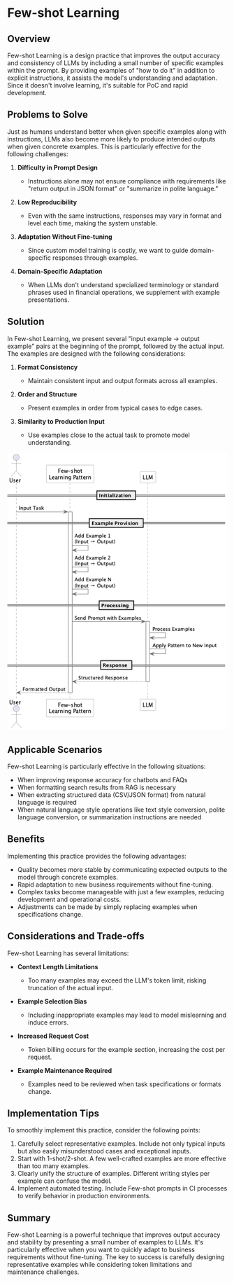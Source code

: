 # Few-shot Learning

## Overview

Few-shot Learning is a design practice that improves the output accuracy and consistency of LLMs by including a small number of specific examples within the prompt. By providing examples of "how to do it" in addition to explicit instructions, it assists the model's understanding and adaptation. Since it doesn't involve learning, it's suitable for PoC and rapid development.

## Problems to Solve

Just as humans understand better when given specific examples along with instructions, LLMs also become more likely to produce intended outputs when given concrete examples. This is particularly effective for the following challenges:

1. **Difficulty in Prompt Design**
   - Instructions alone may not ensure compliance with requirements like "return output in JSON format" or "summarize in polite language."

2. **Low Reproducibility**
   - Even with the same instructions, responses may vary in format and level each time, making the system unstable.

3. **Adaptation Without Fine-tuning**
   - Since custom model training is costly, we want to guide domain-specific responses through examples.

4. **Domain-Specific Adaptation**
   - When LLMs don't understand specialized terminology or standard phrases used in financial operations, we supplement with example presentations.

## Solution

In Few-shot Learning, we present several "input example → output example" pairs at the beginning of the prompt, followed by the actual input. The examples are designed with the following considerations:

1. **Format Consistency**
   - Maintain consistent input and output formats across all examples.

2. **Order and Structure**
   - Present examples in order from typical cases to edge cases.

3. **Similarity to Production Input**
   - Use examples close to the actual task to promote model understanding.

![img](uml/images/few_shot_learning_pattern.png)

## Applicable Scenarios

Few-shot Learning is particularly effective in the following situations:

- When improving response accuracy for chatbots and FAQs
- When formatting search results from RAG is necessary
- When extracting structured data (CSV/JSON format) from natural language is required
- When natural language style operations like text style conversion, polite language conversion, or summarization instructions are needed

## Benefits

Implementing this practice provides the following advantages:

- Quality becomes more stable by communicating expected outputs to the model through concrete examples.
- Rapid adaptation to new business requirements without fine-tuning.
- Complex tasks become manageable with just a few examples, reducing development and operational costs.
- Adjustments can be made by simply replacing examples when specifications change.

## Considerations and Trade-offs

Few-shot Learning has several limitations:

- **Context Length Limitations**
  - Too many examples may exceed the LLM's token limit, risking truncation of the actual input.

- **Example Selection Bias**
  - Including inappropriate examples may lead to model mislearning and induce errors.

- **Increased Request Cost**
  - Token billing occurs for the example section, increasing the cost per request.

- **Example Maintenance Required**
  - Examples need to be reviewed when task specifications or formats change.

## Implementation Tips

To smoothly implement this practice, consider the following points:

1. Carefully select representative examples. Include not only typical inputs but also easily misunderstood cases and exceptional inputs.
2. Start with 1-shot/2-shot. A few well-crafted examples are more effective than too many examples.
3. Clearly unify the structure of examples. Different writing styles per example can confuse the model.
4. Implement automated testing. Include Few-shot prompts in CI processes to verify behavior in production environments.

## Summary

Few-shot Learning is a powerful technique that improves output accuracy and stability by presenting a small number of examples to LLMs. It's particularly effective when you want to quickly adapt to business requirements without fine-tuning. The key to success is carefully designing representative examples while considering token limitations and maintenance challenges.

